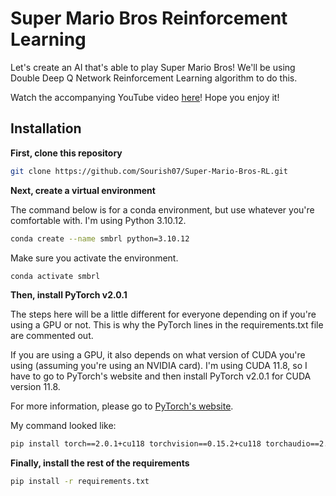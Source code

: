 # Super Mario Bros Reinforcement Learning

Let's create an AI that's able to play Super Mario Bros! We'll be using Double Deep Q Network Reinforcement Learning algorithm to do this.

Watch the accompanying YouTube video [here](https://youtu.be/_gmQZToTMac)! Hope you enjoy it!

## Installation

**First, clone this repository**

```bash
git clone https://github.com/Sourish07/Super-Mario-Bros-RL.git
```

**Next, create a virtual environment**

The command below is for a conda environment, but use whatever you're comfortable with. I'm using Python 3.10.12.

```bash
conda create --name smbrl python=3.10.12
```

Make sure you activate the environment.

```bash
conda activate smbrl
```

**Then, install PyTorch v2.0.1**

The steps here will be a little different for everyone depending on if you're using a GPU or not. This is why the PyTorch lines in the requirements.txt file are commented out. 

If you are using a GPU, it also depends on what version of CUDA you're using (assuming you're using an NVIDIA card). I'm using CUDA 11.8, so I have to go to PyTorch's website and then install PyTorch v2.0.1 for CUDA version 11.8.

For more information, please go to [PyTorch's website](https://pytorch.org/).

My command looked like:

```bash
pip install torch==2.0.1+cu118 torchvision==0.15.2+cu118 torchaudio==2.0.2 --index-url https://download.pytorch.org/whl/cu118
```

**Finally, install the rest of the requirements**

```bash
pip install -r requirements.txt
```

